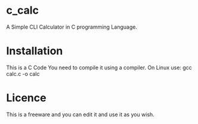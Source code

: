 # c_calc
A Simple CLI Calculator in C programming Language.

# Installation
This is a C Code You need to compile it using a compiler.
On Linux use:
  gcc calc.c -o calc

# Licence
This is a freeware and you can edit it and use it as you wish.
